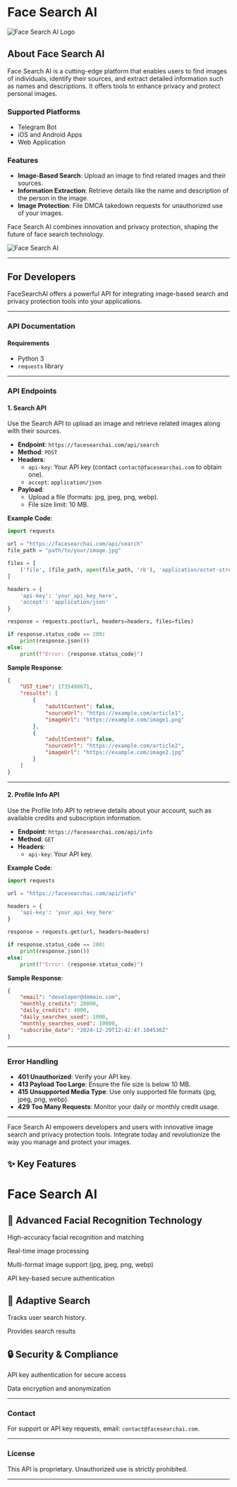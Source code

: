 # Face Search AI

![Face Search AI Logo](https://www.facesearchai.com/FaceSeachLogo.svg)



## About Face Search AI

Face Search AI is a cutting-edge platform that enables users to find images of individuals, identify their sources, and extract detailed information such as names and descriptions. It offers tools to enhance privacy and protect personal images.


### Supported Platforms

- Telegram Bot  
- iOS and Android Apps  
- Web Application  

### Features

- **Image-Based Search**: Upload an image to find related images and their sources.  
- **Information Extraction**: Retrieve details like the name and description of the person in the image.  
- **Image Protection**: File DMCA takedown requests for unauthorized use of your images.  

Face Search AI combines innovation and privacy protection, shaping the future of face search technology.

![Face Search AI](https://cdn.dribbble.com/users/1116528/screenshots/6783134/_3.gif)

---

## For Developers

FaceSearchAI offers a powerful API for integrating image-based search and privacy protection tools into your applications.

---

### API Documentation

#### Requirements

- Python 3  
- `requests` library  

---

### API Endpoints

#### 1. **Search API**

Use the Search API to upload an image and retrieve related images along with their sources.

- **Endpoint**: `https://facesearchai.com/api/search`  
- **Method**: `POST`  
- **Headers**:  
  - `api-key`: Your API key (contact `contact@facesearchai.com` to obtain one).  
  - `accept`: `application/json`  
- **Payload**:  
  - Upload a file (formats: jpg, jpeg, png, webp).  
  - File size limit: 10 MB.  

**Example Code**:

```python
import requests

url = "https://facesearchai.com/api/search"
file_path = "path/to/your/image.jpg"

files = [
    ('file', (file_path, open(file_path, 'rb'), 'application/octet-stream'))
]

headers = {
    'api-key': 'your_api_key_here',
    'accept': 'application/json'
}

response = requests.post(url, headers=headers, files=files)

if response.status_code == 200:
    print(response.json())
else:
    print(f"Error: {response.status_code}")
```

**Sample Response**:

```json
{
    "UST_time": 1735498671,
    "results": [
        {
            "adultContent": false,
            "sourceUrl": "https://example.com/article1",
            "imageUrl": "https://example.com/image1.png"
        },
        {
            "adultContent": false,
            "sourceUrl": "https://example.com/article2",
            "imageUrl": "https://example.com/image2.jpg"
        }
    ]
}
```

---

#### 2. **Profile Info API**

Use the Profile Info API to retrieve details about your account, such as available credits and subscription information.

- **Endpoint**: `https://facesearchai.com/api/info`  
- **Method**: `GET`  
- **Headers**:  
  - `api-key`: Your API key.  

**Example Code**:

```python
import requests

url = "https://facesearchai.com/api/info"

headers = {
    'api-key': 'your_api_key_here'
}

response = requests.get(url, headers=headers)

if response.status_code == 200:
    print(response.json())
else:
    print(f"Error: {response.status_code}")
```

**Sample Response**:

```json
{
    "email": "developer@domain.com",
    "monthly_credits": 20000,
    "daily_credits": 4000,
    "daily_searches_used": 1000,
    "monthly_searches_used": 10000,
    "subscribe_date": "2024-12-29T12:42:47.104536Z"
}
```

---

### Error Handling

- **401 Unauthorized**: Verify your API key.  
- **413 Payload Too Large**: Ensure the file size is below 10 MB.  
- **415 Unsupported Media Type**: Use only supported file formats (jpg, jpeg, png, webp).  
- **429 Too Many Requests**: Monitor your daily or monthly credit usage.  

---



Face Search AI empowers developers and users with innovative image search and privacy protection tools. Integrate today and revolutionize the way you manage and protect your images.   


## ✨ Key Features



# Face Search AI

## 🤖 Advanced Facial Recognition Technology

High-accuracy facial recognition and matching

Real-time image processing

Multi-format image support (jpg, jpeg, png, webp)

API key-based secure authentication



## 🧠 Adaptive Search

Tracks user search history.

Provides search results



## 🔒 Security & Compliance

API key authentication for secure access

Data encryption and anonymization

---



### Contact

For support or API key requests, email: `contact@facesearchai.com`.  

---

### License

This API is proprietary. Unauthorized use is strictly prohibited.  

--- 



